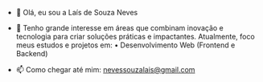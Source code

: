 - 👋 Olá, eu sou a Laís de Souza Neves
  
- 🎯 Tenho grande interesse em áreas que combinam inovação e tecnologia para criar soluções práticas e impactantes. Atualmente, foco meus estudos e projetos em:       • Desenvolvimento Web (Frontend e Backend)
   
- 📫 Como chegar até mim: [nevessouzalais@gmail.com](mailto:nevessouzalais@gmail.com)
